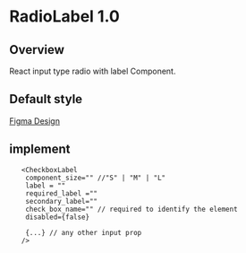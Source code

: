 # RadioLabel 1.0

## Overview

React input type radio with label Component.

## Default style
[Figma Design](https://www.figma.com/design/Q3aIuqsK0HWrUrOElSFEIb/TORCH-Glare-V1.4.4?node-id=1770-243763&t=Ad8zsU3Rdon2mylk-4)


## implement 

```tsx
   <CheckboxLabel
    component_size="" //"S" | "M" | "L"
    label = ""
    required_label =""
    secondary_label=""
    check_box_name="" // required to identify the element
    disabled={false} 
    
    {...} // any other input prop
   />
```









